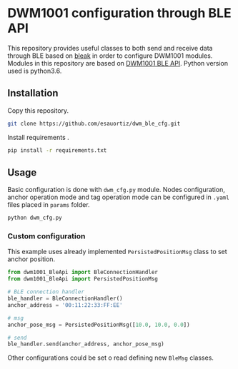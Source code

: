 # DWM1001 configuration through BLE API

This repository provides useful classes to both send and receive data through BLE based on [bleak](https://pypi.org/project/bleak/) in order to configure DWM1001 modules. Modules in this repository are based on [DWM1001 BLE API](https://www.decawave.com/dwm1001/api/). Python version used is python3.6.

## Installation

Copy this repository.
 
```bash
git clone https://github.com/esauortiz/dwm_ble_cfg.git
```

Install requirements .
```bash
pip install -r requirements.txt
```

## Usage
Basic configuration is done with ```dwm_cfg.py``` module. Nodes configuration, anchor operation mode and tag operation mode can be configured in ```.yaml``` files placed in ```params``` folder.
```bash
python dwm_cfg.py
```
### Custom configuration
This example uses already implemented ```PersistedPositionMsg``` class to set anchor position.
```python
from dwm1001_BleApi import BleConnectionHandler
from dwm1001_BleApi import PersistedPositionMsg

# BLE connection handler
ble_handler = BleConnectionHandler()
anchor_address = '00:11:22:33:FF:EE'

# msg
anchor_pose_msg = PersistedPositionMsg([10.0, 10.0, 0.0])

# send
ble_handler.send(anchor_address, anchor_pose_msg)
```
Other configurations could be set o read defining new ```BleMsg``` classes.